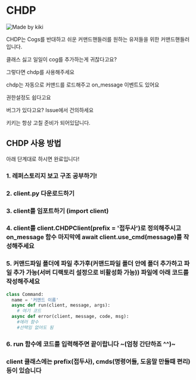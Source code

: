 # CHDP
![Made by kiki](https://img.shields.io/badge/Made%20By%20KIKI-Good%20Job-brightgreen)

CHDP는 Cogs를 반대하고 쉬운 커맨드핸들러를 원하는 유저들을 위한 커맨드핸들러입니다.

클래스 싫고 일일이 cog를 추가하는게 귀찮다고요?

그렇다면 chdp를 사용해주세요

chdp는 자동으로 커맨드를 로드해주고 on_message 이벤트도 있어요

권한설정도 쉽다고요

버그가 있다고요? Issue에서 건의하세요

키키는 항상 고칠 준비가 되어있답니다.

## CHDP 사용 방법

아래 단계대로 하시면 완료입니다!

### 1. 레퍼스토리지 보고 구조 공부하기!

### 2. client.py 다운로드하기

### 3. client를 임포트하기 (import client)

### 4. client를 client.CHDPClient(prefix = '접두사')로 정의해주시고 on_message 함수 마지막에 await client.use_cmd(message)를 작성해주세요

### 5. 커맨드파일 폴더에 파일 추가후(커맨드파일 폴더 안에 폴더 추가하고 파일 추가 가능(서버 디랙토리 설정으로 비활성화 가능)) 파일에 아래 코드를 작성해주세요

```python
class Command:
  name = '커맨드 이름'
  async def run(client, message, args):
    # 여기 코드
  async def error(client, message, code, msg):
    #에러 함수
    #선택임 없어도 됨
```

### 6. run 함수에 코드를 입력해주면 끝이랍니다 ~(엄청 간단하죠 ^^)~

### client 클래스에는 prefix(접두사), cmds(명령어들, 도움말 만들때 편리) 등이 있습니다

